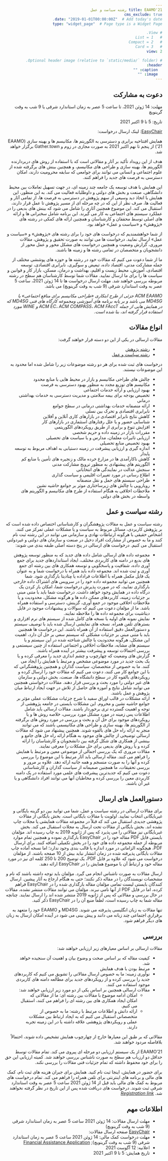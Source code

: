 ```yaml
---
title: EAAMO'21 رشته سیاست و عمل
cms_exclude: true
date: "2019-01-01T00:00:00Z"  # Add today's date.
type: "widget_page"  # Page type is a Widget Page

# View.
#   1 = List
#   2 = Compact
#   3 = Card
view: 2

# Optional header image (relative to `static/media/` folder).
header:
  caption: ""
  image: ""
---
```

<html dir="rtl">
  
## دعوت به مشارکت

مهلت: 14 ژوئن 2021، تا ساعت 5 عصر به زمان استاندارد شرقی یا 9 شب به وقت گرینویچ

تاریخ: 5 تا 9 اکتبر 2021

[EasyChair](https://easychair.org/conferences/?conf=eaamo21): لینک ارسال درخواست:

همایش افتتاحیه برابری و دسترسی به الگوریتم ها، مکانیسم ها و بهینه سازی (EAAMO ’21) از پنجم تا نهم اکتبر 2021 به صورت مجازی در زوم و Gather.town برگزار خواهد شد.

هدف از این رویداد تأکید بر آثار و مقالاتی است که با استفاده از روش های دربردارنده الگوریتم ها، بهینه سازی و طراحی های مکانیسم، و همچنین بینش های برگرفته شده از علوم اجتماعی و انسانی می توانند برای جوامعی که سابقه محرومیت دارند، امکان دسترسی به فرصت های جدید را فراهم کنند.

این همایش با هدف توسعه یک جامعه چند زمینه ای، در جهت تسهیل تعاملات بین محیط دانشگاهی، صنعت و بخش های دولتی و داوطلبانه فعالیت می کند. به این منظور، این همایش با اتخاذ دید وسیعی از سهم پژوهش در دسترسی به فرصت ها، از تمامی آثار و فعالیت ها، صرف نظر از این که در چه مرحله ای از مسیر پژوهش تا عمل قرار دارند، استقبال می کند. این موضوع همچنین آثاری را شامل می شود که بینش های بدیعی را در عملکرد سیستم های اجتماعی به کار می گیرند. این برنامه شامل سخنرانی ها و ارائه های اصلی توسط محققان و کارشناسان و همچنین ارائه های کمکی در رشته های «پژوهش» و «سیاست و عمل» خواهد بود.

از شما خواهشمندیم که درخواست های خود را برای رشته های «پژوهش» و «سیاست و عمل» ارسال نمایید. درخواست ها می توانند به صورت تحقیق و پژوهش، مقالات مروری، گزارش وضعیت و همچنین درخواست های مشکل محور و عمل محور از دانشجویان و متخصصان در تمامی رشته ها و زمینه ها باشند.

ما از شما دعوت می کنیم که مقالات خود در رشته ها و حوزه های پوششی مختلف از جمله مشارکت مدنی، اقتصاد داده، تبعیض و سوگیری، نابرابری اقتصادی، توسعه اقتصادی، آموزش، محیط زیست و اقلیم، بهداشت و درمان، مسکن، بازار کار و قوانین و سیاست ها را برای ما ارسال نمایید. مقالات شما توسط کارشناسان هم سطح در رشته مربوطه بررسی خواهند شد. مهلت ارسال درخواست ها تا 14 ژوئن 2021، ساعت 5 عصر به وقت استاندارد شرقی (9 شب به وقت گرینویچ) می باشد.

*ACM EAAMO جزئی از طرح ابتکاری «طراحی مکانیسم برای منافع اجتماعی» یا MD4SG می باشد و بر پایه برنامه های آموزشی ومجموعه کارگاه های فنی MD4SG که در همایش هایی از جمله ACM EC، ACM COMPASS، ACM FAccT و WINE مورد استفاده قرار گرفته اند، بنا شده است.*

## انواع مقالات

مقالات ارسالی در یکی از این دو دسته قرار خواهند گرفت:
- [رشته پژوهش](https://eaamo.org/cfpresearchfarsi/)
- [رشته سیاست و عمل](https://eaamo.org/cfppolicyfarsi/)
 

درخواست های ثبت شده برای هر دو رشته موضوعات زیر را شامل شده اما محدود به این موضوعات نیستند.
- چالش های طراحی مکانیسم و بازار در محیط هایی با منابع محدود
- مکانیسم های توزیع مجدد به منظور بهبود دسترسی به فرصت
- بهبود ارزیابی و ارائه خدمات اجتماعی
- تخصیص بودجه برای بیمه سلامتی و مدیریت دسترسی به خدمات بهداشتی درمانی
- ارائه منصفانه خدمات بهداشتی درمانی در سطح جوامع
- نابرابری اقتصادی و تحرک بین نسلی
- کاهش نتایج نابرابر اقتصادی در بازارهای کاری آنلاین و آفلاین
- شناسایی حضور و یا علل رفتارهای استثماری در بازارهای کار
- افزایش تنوع و برابری از طریق رویکردهای الگوریتمی
- مقررات بازار در زمینه داده و حریم شخصی
- ارزیابی تاثیرات معلمان، مدارس و یا سیاست های تحصیلی
- بهبود تخصیص منابع تحصیلی
- اندازه گیری و ارزیابی پیشرفت در زمینه دستیابی به اهداف مربوط به توسعه پایدار
- کاهش ناکارآمدی ها در مزارع خرده مالک و زنجیره های تأمین با منابع کم
- الگوریتم های پیشنهادی به منظور ترویج مشارکت مدنی
- سنجش عدالت در نمایندگی های انتخاباتی
- اطلاع رسانی در مورد تغییرات اقلیمی و سیاست گذاری
- طراحی سیستم های حمل و نقل منصفانه
- رویارویی با چالش های زیرساختاری موثر بر جوامع حاشیه نشین
- ملاحظات اخلاقی به هنگام استفاده از طرح های مکانیسم و الگوریتم های واسطه در بخش های دولتی

## رشته سیاست و عمل

رشته سیاست و عمل به مقالات پژوهشگران و کارشناسانی اختصاص داده شده است که بر پژوهش کاربردی، مسائل مربوط به سیاست و یا مشکلات عملی تمرکز می کنند. اشخاص حقیقی با هرگونه ارتباطات نهادی و سازمانی می توانند در این رشته ثبت نام کنند و ما به خصوص از مشارکت افراد دخیل در صنعت و سازمان های دولتی و غیردولتی استقبال می کنیم. درخواست های ارسالی در پنج دسته اصلی طبقه بندی می شوند:

- مجموعه داده های ارسالی شامل داده های جدید که به منظور توسعه پژوهش های بدیع در دامنه های کاربردی مختلف، ایجاد استانداردهای جدید برای جمع آوری داده، شفافیت و پاسخگویی و توسعه همکاری های بین رشته ای جمع آوری و ثبت شده اند. مجموعه داده باید همراه با درخواست شما و به عنوان یک فایل مکمل همراه با اطلاعات فراداده یا مِتادیتا بارگذاری شود. شما همچنین می توانید مجموعه داده خود را در سرویس های اشتراک داده خارجی بارگذاری نمایید، که در صورت پذیرش درخواست شما، امکان باز کردن یک درگاه داده در همایش وجود خواهد داشت. درخواست شما باید با متنی مبنی بر جزئیات زمینه، کاربردهای ممکن داده ها و هرگونه مشکل، محدودیت و یا ملاحظات اخلاقی موجود در جمع آوری، گزینش، دسترسی و استفاده همراه باشد. ما از مؤلفان دعوت می کنیم که سوالات و پیشنهادات موجود در فایل دیتاشیت برای مجموعه داده ها را ملاحظه نمایند.
- نمایش نمونه های اولیه یا نسخه های کامل شده از سیستم های نرم افزاری و بسترهای تلفن همراه. نسخه های نمایشی ارسال شده باید با توصیف سیستم و دستورالعمل دقیق استفاده از آن همراه باشند. این درخواست ها همچنین باید با متنی مبنی بر جزئیات مشکلی که سیستم سعی بر حل آن دارد، اهمیت این مشکل، هرگونه محدودیت یا چالش شناخته شده در این سیستم و یا سیستم های مشابه، ملاحظات اخلاقی و اجتماعی استفاده از چنین سیستمی و بررسی احتمالات توسعه و پیشرفت بیشتر در آینده همراه باشند.
- گزارش های وضعیت که چهارچوب و چشم اندازی جدید را معرفی کرده و یا یک بحث جدید در مورد موضوعی مشخص و مرتبط با همایش را ایجاد می کنند. ما به خصوص از متخصصان، سیاست گذاران و همچنین پژوهشگرانی که با این جوامع کار می کنند، دعوت می کنیم که مقالات خود را ارسال کرده و رویکردهای بالقوه کار در سطح دانشگاه ها، صنعت، بخش دولتی و سازمان های غیر دولتی را مورد بحث و بررسی قرار دهند. مقالات درخواستی همچنین می توانند شامل نتایج و آموزه های حاصل از تلاش در جهت ایجاد ارتباط میان پژوهش و عمل باشند.
- ارائه مشکلات در قالب اوراق سفید با شرح جزئیات مشکلات عملی مؤثر بر جوامع حاشیه نشین و محروم. این مشکلات بایستی در جامعه پژوهشی از توجه و اهمیت گسترده تری برخوردار باشند. مقالات ارسالی باید شامل اطلاعات پس زمینه در مورد مشکل مورد بررسی، خلاصه روش ها و یا رویکردهای موجود برای حل آن و بحث و بررسی در مورد روش های برگرفته از الگوریتم ها، بهینه سازی و طراحی های مکانیسمی باشند که می توانند منجر به ارائه راه حل های بالقوه شوند. همچنین پیشنهاد می شود که مقالات ارسالی توضیحی از چالش های موجود به هنگام ارائه راه حل های جامع و بینشی از همکاری های شکل گرفته بین دانشجویان و کارشناسان را ارائه کرده و یا روش های بدیعی برای حل مشکلات را معرفی نمایند.
- مقالات مروری که یک بررسی اجمالی از موضوعی معین و مرتبط با همایش را فراهم می کنند. مقاله ارسالی باید آثار مرتبط با این موضوع را بررسی کرده و آنها را به صورت منسجم و همه جانبه ارائه دهد. علاوه بر مرور و بررسی تحقیقات، ما همچنین صمیمانه از سیاست گذاران و کارشناسانی دعوت می کنیم که جدیدترین پیشرفت های علمی مورد استفاده در یک دامنه کاربردی معین را بررسی کرده و مخاطبان آنها می توانند افراد دانشگاهی و یا غیر آن باشند.

## دستورالعمل های ارسال

برای مقالات ارسالی در رشته سیاست و عمل، شما می توانید بین دو گزینه بایگانی و غیربایگانی انتخاب نمایید. اولویت با مقالات بایگانی است. بخش بایگانی از مقالات پژوهشی جدیدی استقبال می کند که قبلاً در مجموعه مقالات همایشی یا مجلات چاپ نشده اند. بخش بایگانی از مقالات تحت ارسال به مجلات استقبال می کند. بخش غیربایگانی نیز مقالاتی را می پذیرد که پس از ژانویه 2019 به چاپ رسیده اند. مؤلفان بایستی فایل PDF مقاله خود را در EasyChair بارگذاری نموده و همچنین تمام موارد مربوطه از جمله مجموعه داده های خود را در بخش تکمیلی اضافه کنند. برای ارسال PDF، هیچگونه الزاماتی در مورد اندازه یا قالب بندی وجود ندارد؛ اما نسخه آماده چاپ مقالات بایگانی پذیرفته شده در زمان انتشار نباید بیش از 10 صفحه باشند. از مؤلفان درخواست می شود که علاوه بر فایل PDF، یک توضیح 200 تا 250 کلمه ای نیز در مورد مقاله خود و ارتباط آن با موضوع همایش را در EasyChair ارائه دهند.

ارسال مقالات به صورت ناشناس انجام می گیرد. مؤلفان باید توجه داشته باشند که نام و مشخصات نویسندگان را در مقاله ذکر نکنند؛ حتی به هنگام ارجاع به آثار پیشین. ارسال کنندگان بایستی لیست تمامی مؤلفان مقاله بارگذاری شده را در EasyChair فراهم کرده، اما در فایل PDF از آنها نامی نبرند. مؤلفان می توانند مقالات منتشر نشده، مقالات در حال بررسی و مقالاتی که پس از ژانویه 2019 منتشر شده اند را ارسال نمایند. چنانچه مقاله شما به چاپ رسیده است، لطفاً منبع آن را در EasyChair ذکر کنید.

تنها مقالات به زبان انگلیسی پذیرفته می شوند. MD4SG و EAAMO خود را متعهد به برقراری اجتماعی چند زبانه می دانند و پیش بینی می شود در آینده امکان ارسال به زبان های دیگر فراهم شود.



## بررسی
 
 
مقالات ارسالی بر اساس معیارهای زیر ارزیابی خواهند شد:
- کیفیت مقاله که بر اساس صحت و وضوح بیان و اهمیت آن سنجیده خواهد شد.
- مرتبط بودن با هدف همایش
- نوآوری زمینه: ما به خصوص ارسال مقالاتی را تشویق می کنیم که کاربردهای جدید را بررسی کرده و از رویکردهای جدید برای مطالعه دامنه های کاربردی موجود استفاده می کنند.
- مقالات ارسالی همچنین بر اساس یکی از دو مورد زیر ارزیابی خواهند شد:
  - امکان ادامه موضوع با مقالات بین رشته ای: ما از مقالاتی که امکان ایجاد همکاری های بین رشته ای را فراهم می کنند، استقبال می کنیم.
  - ارائه دانش و اطلاعات مرتبط با رشته: ما به خصوص از متخصصانی استقبال می کنیم که به ایجاد ارتباط بین مشکلات عملی و رویکردهای پژوهشی علاقه داشته یا در این زمینه تجربه دارند.

مقالاتی که بر طبق این معیارها خارج از چهارچوب همایش تشخیص داده شوند، احتمالاً بلافاصله مردود خواهند شد.

EAAMO’21 از یک سیستم ارزیابی دو مرحله ای پیروی می کند. تمام مقالات توسط حداقل دو ارزیاب هم سطح به صورت ناشناس بررسی خواهند شد. کمیته ارزیابی این حق را برای خود محفوظ داشته که تمام جزئیات فنی مقالات را بررسی نکند.

برای حضور در همایش، اینجا ثبت نام کنید. همایش برای جبران هزینه های ثبت نام، کمک های مالی و برنامه های اینترنتی برای تلفن همراه را فراهم می کند. تمام درخواست های مربوط به کمک های مالی باید قبل از 14 ژوئن 2021 ساعت 5 عصر به وقت استاندارد شرقی ثبت شوند. درخواست های دریافت شده پس از این تاریخ در نظر گرفته نخواهند شد. *[Registration link](https://eaamo.org/registration)* 
 
## اطلاعات مهم

- مهلت ارسال مقالات: 14 ژوئن 2021 ساعت 5 عصر به زمان استاندارد شرقی (9 شب به وقت گرینویچ)
- [EasyChair](https://easychair.org/conferences/?conf=eaamo21) صفحه ارسال مقالات:
- مهلت درخواست کمک مالی: 14 ژوئن 2021 ساعت 5 عصر به زمان استاندارد شرقی (9 شب به وقت گرینویچ); [Financial Assistance Application](https://forms.gle/AP9nmLStPzHSrqMv7)
- اعلانیه: 12 آگوست 2021
- تاریخ همایش: 5 تا 9 اکتبر 2021
